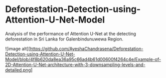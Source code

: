 # Deforestation-Detection-using-Attention-U-Net-Model
Analysis of the performance of Attention U-Net at the detecting deforestation in Sri Lanka for Galenbindunuwewa Region.

![image alt][https://github.com/AyeshaChandrasena/Deforestation-Detection-using-Attention-U-Net-Model/blob/4f8b620da8ea36a95c66ad4b61d00600f4264c4e/Example-of-2D-Attention-U-Net-architecture-with-3-downsampling-levels-and-detailed.png]
